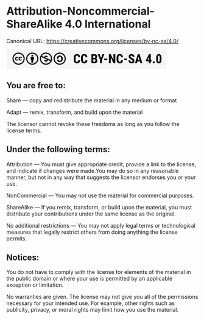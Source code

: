 # Attribution-Noncommercial-ShareAlike 4.0 International

Canonical URL:  https://creativecommons.org/licenses/by-nc-sa/4.0/

![CC BY-NC-SA 4.0](/assets/CCBYNCSA_half.png)

## You are free to:

Share — copy and redistribute the material in any medium or format

Adapt — remix, transform, and build upon the material

The licensor cannot revoke these freedoms as long as you follow the license terms.

## Under the following terms:
Attribution — You must give appropriate credit, provide a link to the license, and indicate if changes were made.You
may do so in any reasonable manner, but not in any way that suggests the licensor endorses you or your use.

NonCommercial — You may not use the material for commercial purposes.

ShareAlike — If you remix, transform, or build upon the material, you must distribute your contributions under the same
license as the original.

No additional restrictions — You may not apply legal terms or technological measures that legally restrict others
from doing anything the license permits.

## Notices:
You do not have to comply with the license for elements of the material in the public domain or where your use is
permitted by an applicable exception or limitation.

No warranties are given. The license may not give you all of the permissions necessary for your intended use.
For example, other rights such as publicity, privacy, or moral rights may limit how you use the material.
